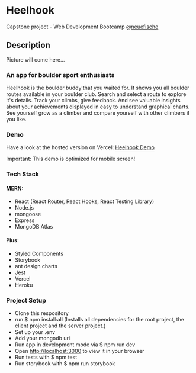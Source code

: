 # Heelhook

Capstone project - Web Development Bootcamp @[neuefische](https://www.neuefische.de/weiterbildung/web-development)

## Description

Picture will come here...

### An app for boulder sport enthusiasts

Heelhook is the boulder buddy that you waited for. It shows you all boulder routes available in your boulder club. Search and select a route to explore it's details. Track your climbs, give feedback. And see valuable insights about your achievements displayed in easy to understand graphical charts. See yourself grow as a climber and compare yourself with other climbers if you like.

### Demo

Have a look at the hosted version on Vercel: [Heelhook Demo](https://heelhook-capstone.vercel.app/)

Important: This demo is optimized for mobile screen!

### Tech Stack

#### MERN:

- React (React Router, React Hooks, React Testing Library)
- Node.js
- mongoose
- Express
- MongoDB Atlas

#### Plus:

- Styled Components
- Storybook
- ant design charts
- Jest
- Vercel
- Heroku

### Project Setup

- Clone this respository
- run $ npm install:all (Installs all dependencies for the root project, the client project and the server project.)
- Set up your .env
- Add your mongodb uri
- Run app in development mode via $ npm run dev
- Open [http://localhost:3000](http://localhost:3000/) to view it in your browser
- Run tests with $ npm test
- Run storybook with $ npm run storybook
